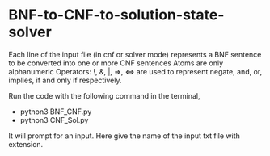 # BNF-to-CNF-to-solution-state-solver

Each line of the input file (in cnf or solver mode) represents a BNF sentence to be converted into one or more CNF sentences
Atoms are only alphanumeric
Operators: !, &, |, =>, <=> are used to represent negate, and, or, implies, if and only if respectively.



Run the code with the following command in the terminal, 

- python3 BNF_CNF.py
- python3 CNF_Sol.py

It will prompt for an input. Here give the name of the input txt file with extension.
